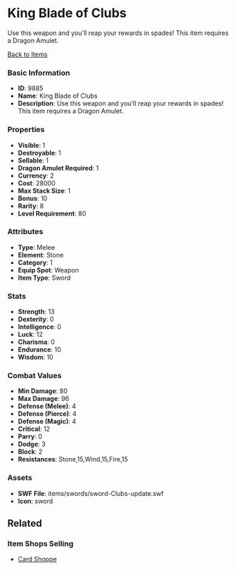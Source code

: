 # King Blade of Clubs

Use this weapon and you'll reap your rewards in spades! This item requires a Dragon Amulet.

[Back to Items](../items.md)

### Basic Information

- **ID**: 9885
- **Name**: King Blade of Clubs
- **Description**: Use this weapon and you&#039;ll reap your rewards in spades! This item requires a Dragon Amulet.

### Properties

- **Visible**: 1
- **Destroyable**: 1
- **Sellable**: 1
- **Dragon Amulet Required**: 1
- **Currency**: 2
- **Cost**: 28000
- **Max Stack Size**: 1
- **Bonus**: 10
- **Rarity**: 8
- **Level Requirement**: 80

### Attributes

- **Type**: Melee
- **Element**: Stone
- **Category**: 1
- **Equip Spot**: Weapon
- **Item Type**: Sword

### Stats

- **Strength**: 13
- **Dexterity**: 0
- **Intelligence**: 0
- **Luck**: 12
- **Charisma**: 0
- **Endurance**: 10
- **Wisdom**: 10

### Combat Values

- **Min Damage**: 80
- **Max Damage**: 96
- **Defense (Melee)**: 4
- **Defense (Pierce)**: 4
- **Defense (Magic)**: 4
- **Critical**: 12
- **Parry**: 0
- **Dodge**: 3
- **Block**: 2
- **Resistances**: Stone,15,Wind,15,Fire,15

### Assets

- **SWF File**: items/swords/sword-Clubs-update.swf
- **Icon**: sword

## Related

### Item Shops Selling

- [Card Shoppe](../item-shops/340-card-shoppe.md)

